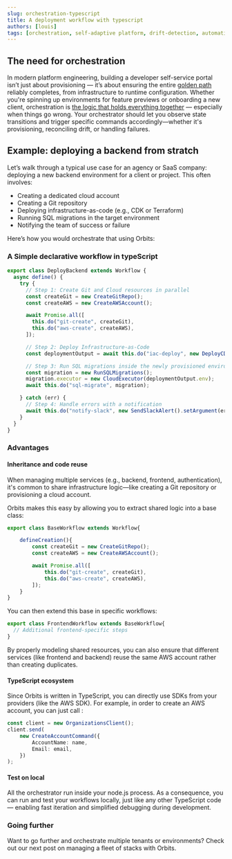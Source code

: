 ```yaml
---
slug: orchestration-typescript
title: A deployment workflow with typescript
authors: [louis]
tags: [orchestration, self-adaptive platform, drift-detection, automation, orbits, workflow]
---
```


## The need for orchestration

In modern platform engineering, building a developer self-service portal isn’t just about provisioning — it’s about ensuring the entire [golden path](https://www.redhat.com/en/topics/platform-engineering/golden-paths) reliably completes, from infrastructure to runtime configuration.
Whether you're spinning up environments for feature previews or onboarding a new client, orchestration is [the logic that holds everything together](https://platformengineering.org/blog/why-your-internal-developer-platform-needs-a-backend) — especially when things go wrong.
Your orchestrator should let you observe state transitions and trigger specific commands accordingly—whether it's provisioning, reconciling drift, or handling failures.

<!-- truncate -->

## Example: deploying a backend from stratch

Let’s walk through a typical use case for an agency or SaaS company: deploying a new backend environment for a client or project. This often involves:

- Creating a dedicated cloud account
- Creating a Git repository
- Deploying infrastructure-as-code (e.g., CDK or Terraform)
- Running SQL migrations in the target environment
- Notifying the team of success or failure

Here’s how you would orchestrate that using Orbits:

### A Simple declarative workflow in typeScript
 

```ts
export class DeployBackend extends Workflow {
  async define() {
    try {
      // Step 1: Create Git and Cloud resources in parallel
      const createGit = new CreateGitRepo();
      const createAWS = new CreateAWSAccount();

      await Promise.all([
        this.do("git-create", createGit),
        this.do("aws-create", createAWS),
      ]);

      // Step 2: Deploy Infrastructure-as-Code
      const deploymentOutput = await this.do("iac-deploy", new DeployCDKStack());

      // Step 3: Run SQL migrations inside the newly provisioned environment
      const migration = new RunSQLMigrations();
      migration.executor = new CloudExecutor(deploymentOutput.env);
      await this.do("sql-migrate", migration);

    } catch (err) {
      // Step 4: Handle errors with a notification
      await this.do("notify-slack", new SendSlackAlert().setArgument(err));
    }
  }
}

```

### Advantages

#### Inheritance and code reuse

When managing multiple services (e.g., backend, frontend, authentication), it's common to share infrastructure logic—like creating a Git repository or provisioning a cloud account.

Orbits makes this easy by allowing you to extract shared logic into a base class:

```ts 
export class BaseWorkflow extends Workflow{

    defineCreation(){
        const createGit = new CreateGitRepo();
        const createAWS = new CreateAWSAccount();

        await Promise.all([
            this.do("git-create", createGit),
            this.do("aws-create", createAWS),
        ]);
    }
}
```
You can then extend this base in specific workflows:

```ts
export class FrontendWorkflow extends BaseWorkflow{
  // Additional frontend-specific steps
}
```
By properly modeling shared resources, you can also ensure that different services (like frontend and backend) reuse the same AWS account rather than creating duplicates.


#### TypeScript ecosystem

Since Orbits is written in TypeScript, you can directly use SDKs from your providers (like the AWS SDK).
For example, in order to create an AWS account, you can just call : 
```ts
const client = new OrganizationsClient();
client.send(
    new CreateAccountCommand({
        AccountName: name,
        Email: email,
    })
);
```


#### Test on local

All the orchestrator run inside your node.js process.
As a consequence, you can run and test your workflows locally, just like any other TypeScript code — enabling fast iteration and simplified debugging during development.


### Going further

Want to go further and orchestrate multiple tenants or environments? Check out our next post on managing a fleet of stacks with Orbits.